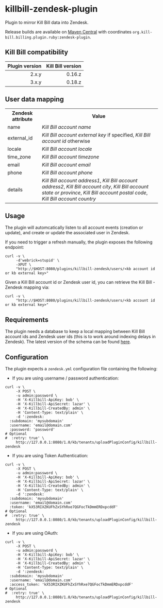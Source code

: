 killbill-zendesk-plugin
=======================

Plugin to mirror Kill Bill data into Zendesk.

Release builds are available on [Maven Central](http://search.maven.org/#search%7Cga%7C1%7Cg%3A%22org.kill-bill.billing.plugin.ruby%22%20AND%20a%3A%22zendesk-plugin%22) with coordinates `org.kill-bill.billing.plugin.ruby:zendesk-plugin`.

Kill Bill compatibility
-----------------------

| Plugin version | Kill Bill version |
| -------------: | ----------------: |
| 2.x.y          | 0.16.z            |
| 3.x.y          | 0.18.z            |

User data mapping
-----------------

<table>
  <tr>
    <th>Zendesk attribute</th><th>Value</th>
  </tr>
  <tr>
    <td>name</td><td><em>Kill Bill account name</em></td>
  </tr>
  <tr>
    <td>external_id</td><td><em>Kill Bill account external key</em> if specified, <em>Kill Bill account id</em> otherwise</td>
  </tr>
  <tr>
    <td>locale</td><td><em>Kill Bill account locale</em></td>
  </tr>
  <tr>
    <td>time_zone</td><td><em>Kill Bill account timezone</em></td>
  </tr>
  <tr>
    <td>email</td><td><em>Kill Bill account email</em></td>
  </tr>
  <tr>
    <td>phone</td><td><em>Kill Bill account phone</em></td>
  </tr>
  <tr>
    <td>details</td><td><em>Kill Bill account address1</em>, <em>Kill Bill account address2</em>, <em>Kill Bill account city</em>, <em>Kill Bill account state or province</em>, <em>Kill Bill account postal code</em>, <em>Kill Bill account country</em></td>
  </tr>
</table>


Usage
-----

The plugin will automcatically listen to all account events (creation or update), and create or update the associated user in Zendesk.

If you need to trigger a refresh manually, the plugin exposes the following endpoint:

```
curl -v \
     -d'webrick=stupid' \
     -XPUT \
     "http://$HOST:8080/plugins/killbill-zendesk/users/<kb account id or kb external key>"
```

Given a Kill Bill account id or Zendesk user id, you can retrieve the Kill Bill - Zendesk mapping via:

```
curl -v \
     "http://$HOST:8080/plugins/killbill-zendesk/users/<kb account id or kb external key>"
```

Requirements
------------

The plugin needs a database to keep a local mapping between Kill Bill account ids and Zendesk user ids (this is to work around indexing delays in Zendesk). The latest version of the schema can be found [here](https://raw.github.com/killbill/killbill-zendesk-plugin/master/db/ddl.sql).


Configuration
-------------

The plugin expects a `zendesk.yml` configuration file containing the following:

- If you are using username / password authentication:
```
curl -v \
     -X POST \
     -u admin:password \
     -H 'X-Killbill-ApiKey: bob' \
     -H 'X-Killbill-ApiSecret: lazar' \
     -H 'X-Killbill-CreatedBy: admin' \
     -H 'Content-Type: text/plain' \
     -d ':zendesk:
  :subdomain: 'mysubdomain'
  :username: 'email@domain.com'
  :password: 'password'
# Optional
#  :retry: true' \
     http://127.0.0.1:8080/1.0/kb/tenants/uploadPluginConfig/killbill-zendesk
```

- If you are using Token Authentication:
```
curl -v \
     -X POST \
     -u admin:password \
     -H 'X-Killbill-ApiKey: bob' \
     -H 'X-Killbill-ApiSecret: lazar' \
     -H 'X-Killbill-CreatedBy: admin' \
     -H 'Content-Type: text/plain' \
     -d ':zendesk:
  :subdomain: 'mysubdomain'
  :username: 'email@domain.com'
  :token: 'kX53RIXZKUFhZxSYhRxe7QGFocTkDmmERDxpcddF' 
# Optional
#  :retry: true' \
     http://127.0.0.1:8080/1.0/kb/tenants/uploadPluginConfig/killbill-zendesk
```

- If you are using OAuth:
```
curl -v \
     -X POST \
     -u admin:password \
     -H 'X-Killbill-ApiKey: bob' \
     -H 'X-Killbill-ApiSecret: lazar' \
     -H 'X-Killbill-CreatedBy: admin' \
     -H 'Content-Type: text/plain' \
     -d ':zendesk:
  :subdomain: 'mysubdomain'
  :username: 'email@domain.com'
  :access_token: 'kX53RIXZKUFhZxSYhRxe7QGFocTkDmmERDxpcddF'
# Optional
#  :retry: true' \
     http://127.0.0.1:8080/1.0/kb/tenants/uploadPluginConfig/killbill-zendesk
```